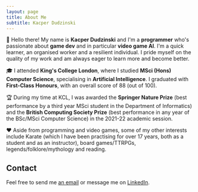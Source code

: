 ```yaml
---
layout: page
title: About Me
subtitle: Kacper Dudzinski
---
```


👋 Hello there! My name is **Kacper Dudzinski** and I'm a **programmer** who's
passionate about **game dev** and in particular **video game AI**. I'm a quick
learner, an organised worker and a resilient individual. I pride myself on the
quality of my work and am always eager to learn more and become better.

🎓 I attended **King's College London**, where I studied **MSci (Hons) Computer
Science**, specialising in **Artificial Intelligence**. I graduated with
**First-Class Honours**, with an overall score of 88 (out of 100).

🏆 During my time at KCL, I was awarded the **Springer Nature Prize** (best
performance by a third year MSci student in the Department of Informatics) and
the **British Computing Society Prize** (best performance in any year of the
BSc/MSci Computer Science) in the 2021-22 academic session.

❤ Aside from programming and video games, some of my other interests include
Karate (which I have been practising for over 17 years, both as a student and as
an instructor), board games/TTRPGs, legends/folklore/mythology and reading.

## Contact

Feel free to send me [an email](mailto:kacper.m.dudzinski@gmail.com) or message
me on [LinkedIn](https://www.linkedin.com/in/kacper-dudzinski/).
